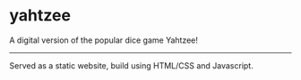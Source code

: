 # yahtzee
A digital version of the popular dice game Yahtzee!

***

Served as a static website, build using HTML/CSS and Javascript.
